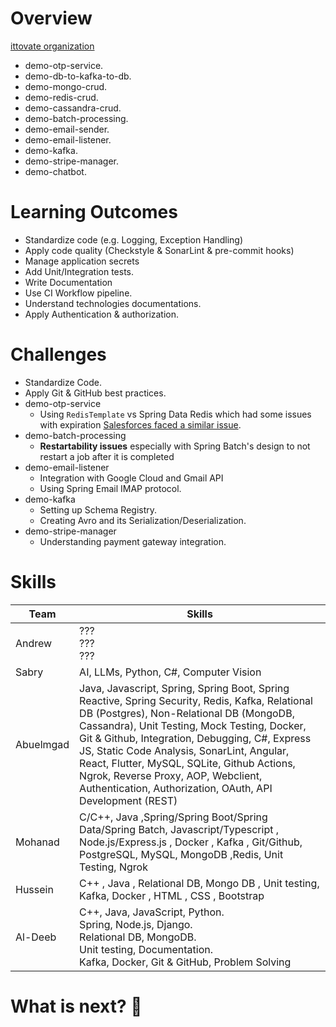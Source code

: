 # Overview
[ittovate organization](https://github.com/ittovate)
- demo-otp-service.
- demo-db-to-kafka-to-db.
- demo-mongo-crud.
- demo-redis-crud.
- demo-cassandra-crud.
- demo-batch-processing.
- demo-email-sender.
- demo-email-listener.
- demo-kafka.
- demo-stripe-manager.
- demo-chatbot.
# Learning Outcomes
- Standardize code (e.g. Logging, Exception Handling)
- Apply code quality (Checkstyle & SonarLint & pre-commit hooks) 
- Manage application secrets
- Add Unit/Integration tests.
- Write Documentation
- Use CI Workflow pipeline.
- Understand technologies documentations.
- Apply Authentication & authorization.
# Challenges
- Standardize Code.
- Apply Git & GitHub best practices.
- demo-otp-service
	- Using `RedisTemplate` vs Spring Data Redis which had some issues with expiration [Salesforces faced a similar issue](https://engineering.salesforce.com/lessons-learned-using-spring-data-redis-f3121f89bff9/).
- demo-batch-processing
	- **Restartability issues** especially with Spring Batch's design to not restart a job after it is completed
- demo-email-listener
	- Integration with Google Cloud and Gmail API
	- Using Spring Email IMAP protocol.
- demo-kafka
	- Setting up Schema Registry.
	- Creating Avro and its Serialization/Deserialization.
- demo-stripe-manager
	- Understanding payment gateway integration.
# Skills

| Team      | Skills                                                                                                                                                                                                                                                                                                                                                                                                                                                                                     |
| --------- | ------------------------------------------------------------------------------------------------------------------------------------------------------------------------------------------------------------------------------------------------------------------------------------------------------------------------------------------------------------------------------------------------------------------------------------------------------------------------------------------ |
| Andrew    | ???<br>???<br>???                                                                                                                                                                                                                                                                                                                                                                                                                                                                          |
| Sabry     | AI, LLMs, Python, C#, Computer Vision                                                                                                                                                                                                                                                                                                                                                                                                                                                      |
| Abuelmgad | Java, Javascript, Spring, Spring Boot, Spring Reactive, Spring Security, Redis, Kafka, Relational DB (Postgres), Non-Relational DB (MongoDB, Cassandra), Unit Testing, Mock Testing, Docker, Git & Github, Integration, Debugging, C#, Express JS, Static Code Analysis, SonarLint, Angular, React, Flutter, MySQL, SQLite, Github Actions, Ngrok, Reverse Proxy, AOP, Webclient, Authentication, Authorization, OAuth, API Development (REST) |
| Mohanad   | C/C++, Java ,Spring/Spring Boot/Spring Data/Spring Batch, Javascript/Typescript , Node.js/Express.js , Docker , Kafka , Git/Github, PostgreSQL, MySQL, MongoDB ,Redis, Unit Testing, Ngrok                                                                                                                                                                                                                                                                                                 |
| Hussein   | C++ , Java , Relational DB, Mongo DB , Unit testing, Kafka, Docker , HTML , CSS , Bootstrap                                                                                                                                                                                                                                                                                                                                                                                                |
| Al-Deeb   | C++, Java, JavaScript, Python.<br>Spring, Node.js, Django.<br>Relational DB, MongoDB.<br>Unit testing, Documentation. <br>Kafka, Docker, Git & GitHub, Problem Solving                                                                                                                                                                                                                                                                                                                     |
# What is next? 👀
